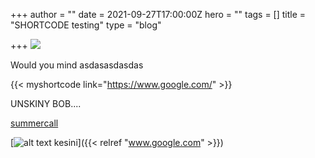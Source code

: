 +++
author = ""
date = 2021-09-27T17:00:00Z
hero = ""
tags = []
title = "SHORTCODE testing"
type = "blog"

+++
![](/images/unnamed.gif)

Would you mind asdasasdasdas

{{< myshortcode link="https://www.google.com/" >}}

UNSKINY BOB....

[summercall](https://www.google.com/ "singkong")



[![alt text kesini](/images/4.png "contih image")]({{< relref "www.google.com" >}})


